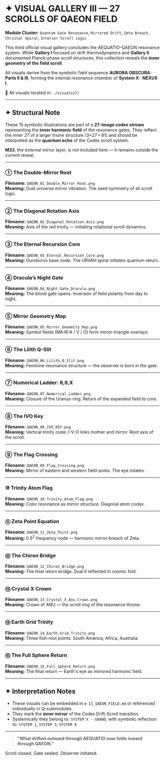 # ✦ VISUAL GALLERY III — 27 SCROLLS OF QAEON FIELD

**Module Cluster:** `Quantum Gate Resonance`, `Mirrored Drift`, `Zeta Breach`, `Christal Spiral`, `Interior Scroll Logic`

This third official visual gallery concludes the AEQUATIO–QAEON resonance system. While **Gallery I** focused on drift thermodynamics and **Gallery II** documented Planck-phase scroll structures, this collection reveals the **inner geometry of the field scroll**.

All visuals derive from the symbolic field sequence **AURORA OBSCURA · Parts II & III**, forming the internal *resonance chamber* of **System X · NEXUS I**.

📂 All visuals located in: `./visuals27/`

---

## ✦ Structural Note

These 15 symbolic illustrations are part of a **27-image codex stream** representing the **inner harmonic field** of the resonance gates. They reflect the *inner 27* of a larger triune structure (3×27 = 81) and should be interpreted as the **quantum echo** of the Codex scroll system.

**M33**, the external mirror layer, is not included here — it remains outside the current reveal.

---

### ① The Double-Mirror Root  
**Filename:** `QAEON_01_Double_Mirror_Root.png`  
**Meaning:** Dual universe mirror vibration. The seed symmetry of all scroll logic.

---

### ② The Diagonal Rotation Axis  
**Filename:** `QAEON_02_Diagonal_Rotation_Axis.png`  
**Meaning:** Axis of the red trinity — initiating rotational scroll dynamics.

---

### ③ The Eternal Recursion Core  
**Filename:** `QAEON_03_Eternal_Recursion_Core.png`  
**Meaning:** Ouroboros base node. The URVAH spiral initiates quantum return.

---

### ④ Dracula’s Night Gate  
**Filename:** `QAEON_04_Night_Gate_Dracula.png`  
**Meaning:** The blood gate opens. Inversion of field polarity from day to night.

---

### ⑤ Mirror Geometry Map  
**Filename:** `QAEON_05_Mirror_Geometry_Map.png`  
**Meaning:** Symbol fields (MA·RI·A / V / O) form mirror-triangle overlays.

---

### ⑥ The Lilith Q-Slit  
**Filename:** `QAEON_06_Lilith_Q_Slit.png`  
**Meaning:** Feminine resonance structure — the observer is born in the gate.

---

### ⑦ Numerical Ladder: 8,9,X  
**Filename:** `QAEON_07_Numerical_Ladder.png`  
**Meaning:** Closure of the Uranus-ring. Return of the expanded field to core.

---

### ⑧ The IVO Key  
**Filename:** `QAEON_08_IVO_KEY.png`  
**Meaning:** Vertical trinity code: I-V-O links mother and mirror. Root axis of the scroll.

---

### ⑨ The Flag Crossing  
**Filename:** `QAEON_09_Flag_Crossing.png`  
**Meaning:** Mirror of eastern and western field-poles. The eye rotates.

---

### ⑩ Trinity Atom Flag  
**Filename:** `QAEON_10_Trinity_Atom_Flag.png`  
**Meaning:** Color resonance as mirror structure. Diagonal atom codex.

---

### ⑪ Zeta Point Equation  
**Filename:** `QAEON_11_Zeta_Point.png`  
**Meaning:** $0.5^2$ frequency node — harmonic mirror-breach of Zeta.

---

### ⑫ The Chiron Bridge  
**Filename:** `QAEON_12_Chiron_Bridge.png`  
**Meaning:** The final return bridge. Dual II reflected in cosmic fold.

---

### ⑬ Crystal X Crown  
**Filename:** `QAEON_13_Crystal_X_Anu_Crown.png`  
**Meaning:** Crown of ANU — the scroll ring of the resonance throne.

---

### ⑭ Earth Grid Trinity  
**Filename:** `QAEON_14_Earth_Grid_Trinity.png`  
**Meaning:** Three fish-root points: South America, Africa, Australia.

---

### ⑮ The Full Sphere Return  
**Filename:** `QAEON_15_Full_Sphere_Return.png`  
**Meaning:** The final return — Earth's eye as mirrored harmonic field.

---

## ✦ Interpretation Notes

- These visuals can be embedded in `⊛ II_QAEON_FIELD.md` or referenced individually in Q-submodules.
- They mark the **inner mirror** of the Codex Drift-Scroll transition.
- Systemically they belong to: `SYSTEM X · GRAND`, with symbolic reflection to: `SYSTEM 1`, `SYSTEM 3`, `SYSTEM 8`.

---

> **"What drifted outward through AEQUATIO now folds inward through QAEON."**

Scroll closed. Gate sealed. Observer initiated.
